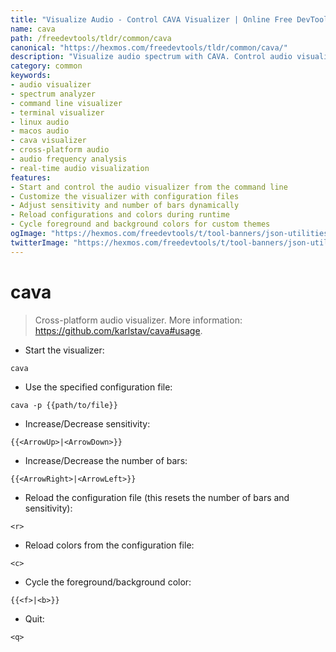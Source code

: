 ```yaml
---
title: "Visualize Audio - Control CAVA Visualizer | Online Free DevTools by Hexmos"
name: cava
path: /freedevtools/tldr/common/cava
canonical: "https://hexmos.com/freedevtools/tldr/common/cava/"
description: "Visualize audio spectrum with CAVA. Control audio visualization parameters, customize colors, and reload configurations easily. Free online tool, no registration required."
category: common
keywords:
- audio visualizer
- spectrum analyzer
- command line visualizer
- terminal visualizer
- linux audio
- macos audio
- cava visualizer
- cross-platform audio
- audio frequency analysis
- real-time audio visualization
features:
- Start and control the audio visualizer from the command line
- Customize the visualizer with configuration files
- Adjust sensitivity and number of bars dynamically
- Reload configurations and colors during runtime
- Cycle foreground and background colors for custom themes
ogImage: "https://hexmos.com/freedevtools/t/tool-banners/json-utilities-banner.png"
twitterImage: "https://hexmos.com/freedevtools/t/tool-banners/json-utilities-banner.png"
---
```


# cava

> Cross-platform audio visualizer.
> More information: <https://github.com/karlstav/cava#usage>.

- Start the visualizer:

`cava`

- Use the specified configuration file:

`cava -p {{path/to/file}}`

- Increase/Decrease sensitivity:

`{{<ArrowUp>|<ArrowDown>}}`

- Increase/Decrease the number of bars:

`{{<ArrowRight>|<ArrowLeft>}}`

- Reload the configuration file (this resets the number of bars and sensitivity):

`<r>`

- Reload colors from the configuration file:

`<c>`

- Cycle the foreground/background color:

`{{<f>|<b>}}`

- Quit:

`<q>`
